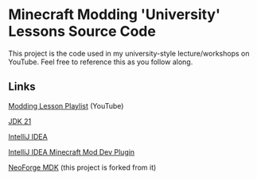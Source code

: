 # Minecraft Modding 'University' Lessons Source Code

This project is the code used in my university-style lecture/workshops on YouTube. Feel free to reference this as you follow along.

## Links

[Modding Lesson Playlist](https://youtube.com/playlist?list=PLhjIr6e84vOqaIW1nxQr5DCPZOQPS1YtR&si=4rdNb8KWua1q31C-) (YouTube)

[JDK 21](https://adoptium.net/temurin/releases/?version=21)

[IntelliJ IDEA](https://www.jetbrains.com/idea/download)

[IntelliJ IDEA Minecraft Mod Dev Plugin](https://plugins.jetbrains.com/plugin/8327-minecraft-development)

[NeoForge MDK](https://github.com/NeoForgeMDKs/MDK-1.21-ModDevGradle) (this project is forked from it)
